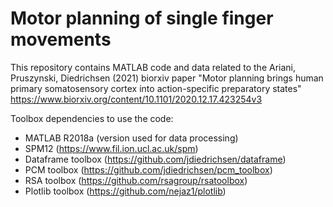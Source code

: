 # Motor planning of single finger movements
This repository contains MATLAB code and data related to the Ariani, Pruszynski, Diedrichsen (2021) biorxiv paper "Motor planning brings human primary somatosensory cortex into action-specific preparatory states" https://www.biorxiv.org/content/10.1101/2020.12.17.423254v3  

Toolbox dependencies to use the code:      
  - MATLAB R2018a (version used for data processing)     
  - SPM12 (https://www.fil.ion.ucl.ac.uk/spm)     
  - Dataframe toolbox (https://github.com/jdiedrichsen/dataframe)     
  - PCM toolbox (https://github.com/jdiedrichsen/pcm_toolbox)     
  - RSA toolbox (https://github.com/rsagroup/rsatoolbox)     
  - Plotlib toolbox (https://github.com/nejaz1/plotlib)
